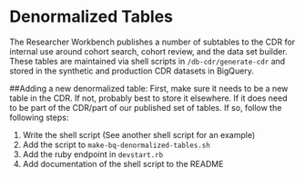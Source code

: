 # Denormalized Tables

The Researcher Workbench publishes a number of subtables to the CDR for internal use around cohort search, cohort review, and the data set builder. These tables are maintained via shell scripts in `/db-cdr/generate-cdr` and stored in the synthetic and production CDR datasets in BigQuery. 

##Adding a new denormalized table:
First, make sure it needs to be a new table in the CDR. If not, probably best to store it elsewhere. If it does need to be part of the CDR/part of our published set of tables. If so, follow the following steps:
1) Write the shell script (See another shell script for an example)
2) Add the script to `make-bq-denormalized-tables.sh`
3) Add the ruby endpoint in `devstart.rb`
4) Add documentation of the shell script to the README
